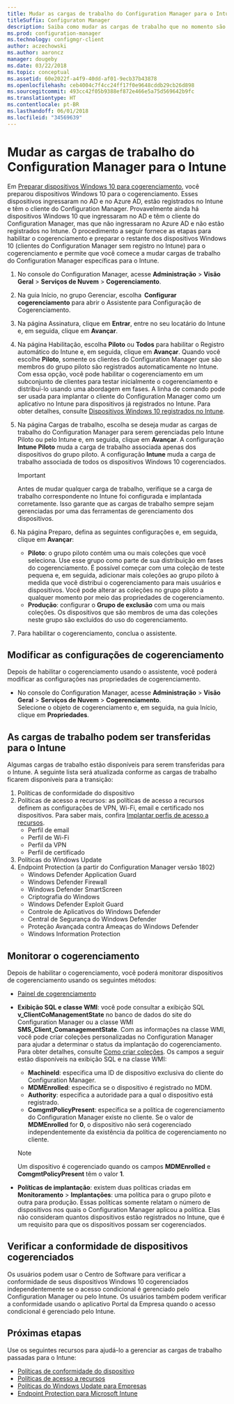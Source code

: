 ```yaml
---
title: Mudar as cargas de trabalho do Configuration Manager para o Intune
titleSuffix: Configuraton Manager
description: Saiba como mudar as cargas de trabalho que no momento são gerenciadas pelo Configuration Manager para serem gerenciadas pelo Microsoft Intune.
ms.prod: configuration-manager
ms.technology: configmgr-client
author: aczechowski
ms.author: aaroncz
manager: dougeby
ms.date: 03/22/2018
ms.topic: conceptual
ms.assetid: 60e2022f-a4f9-40dd-af01-9ecb37b43878
ms.openlocfilehash: ceb4004c7f4cc24ff17f0e9648cddb29cb26d898
ms.sourcegitcommit: 493cc42f05b9388ef872e466e5a75d569642b9fc
ms.translationtype: HT
ms.contentlocale: pt-BR
ms.lasthandoff: 06/01/2018
ms.locfileid: "34569639"
---
```

# <a name="switch-configuration-manager-workloads-to-intune"></a>Mudar as cargas de trabalho do Configuration Manager para o Intune
Em [Preparar dispositivos Windows 10 para cogerenciamento](co-management-prepare.md), você preparou dispositivos Windows 10 para o cogerenciamento. Esses dispositivos ingressaram no AD e no Azure AD, estão registrados no Intune e têm o cliente do Configuration Manager. Provavelmente ainda há dispositivos Windows 10 que ingressaram no AD e têm o cliente do Configuration Manager, mas que não ingressaram no Azure AD e não estão registrados no Intune. O procedimento a seguir fornece as etapas para habilitar o cogerenciamento e preparar o restante dos dispositivos Windows 10 (clientes do Configuration Manager sem registro no Intune) para o cogerenciamento e permite que você comece a mudar cargas de trabalho do Configuration Manager específicas para o Intune.

1. No console do Configuration Manager, acesse **Administração** > **Visão Geral** > **Serviços de Nuvem** > **Cogerenciamento**.    

2. Na guia Início, no grupo Gerenciar, escolha  **Configurar cogerenciamento** para abrir o Assistente para Configuração de Cogerenciamento.    
3. Na página Assinatura, clique em **Entrar**, entre no seu locatário do Intune e, em seguida, clique em **Avançar**.   
4. Na página Habilitação, escolha **Piloto** ou **Todos** para habilitar o Registro automático do Intune e, em seguida, clique em **Avançar**. Quando você escolhe **Piloto**, somente os clientes do Configuration Manager que são membros do grupo piloto são registrados automaticamente no Intune. Com essa opção, você pode habilitar o cogerenciamento em um subconjunto de clientes para testar inicialmente o cogerenciamento e distribuí-lo usando uma abordagem em fases. A linha de comando pode ser usada para implantar o cliente do Configuration Manager como um aplicativo no Intune para dispositivos já registrados no Intune. Para obter detalhes, consulte [Dispositivos Windows 10 registrados no Intune](co-management-prepare.md#windows-10-devices-enrolled-in-intune).
5. Na página Cargas de trabalho, escolha se deseja mudar as cargas de trabalho do Configuration Manager para serem gerenciadas pelo Intune Piloto ou pelo Intune e, em seguida, clique em **Avançar**. A configuração **Intune Piloto** muda a carga de trabalho associada apenas dos dispositivos do grupo piloto. A configuração **Intune** muda a carga de trabalho associada de todos os dispositivos Windows 10 cogerenciados. 
        
   > [!Important]    
   > Antes de mudar qualquer carga de trabalho, verifique se a carga de trabalho correspondente no Intune foi configurada e implantada corretamente. Isso garante que as cargas de trabalho sempre sejam gerenciadas por uma das ferramentas de gerenciamento dos dispositivos.   
1. Na página Preparo, defina as seguintes configurações e, em seguida, clique em **Avançar**:
    - **Piloto**: o grupo piloto contém uma ou mais coleções que você seleciona. Use esse grupo como parte de sua distribuição em fases do cogerenciamento. É possível começar com uma coleção de teste pequena e, em seguida, adicionar mais coleções ao grupo piloto à medida que você distribui o cogerenciamento para mais usuários e dispositivos. Você pode alterar as coleções no grupo piloto a qualquer momento por meio das propriedades de cogerenciamento.
    - **Produção**: configurar o **Grupo de exclusão** com uma ou mais coleções. Os dispositivos que são membros de uma das coleções neste grupo são excluídos do uso do cogerenciamento. 
2. Para habilitar o cogerenciamento, conclua o assistente.  

## <a name="modify-your-co-management-settings"></a>Modificar as configurações de cogerenciamento
Depois de habilitar o cogerenciamento usando o assistente, você poderá modificar as configurações nas propriedades de cogerenciamento.  
- No console do Configuration Manager, acesse **Administração** > **Visão Geral** > **Serviços de Nuvem** > **Cogerenciamento**.  
Selecione o objeto de cogerenciamento e, em seguida, na guia Início, clique em **Propriedades**. 

## <a name="workloads-able-to-be-transitioned-to-intune"></a>As cargas de trabalho podem ser transferidas para o Intune
Algumas cargas de trabalho estão disponíveis para serem transferidas para o Intune. A seguinte lista será atualizada conforme as cargas de trabalho ficarem disponíveis para a transição:
1. Políticas de conformidade do dispositivo
2. Políticas de acesso a recursos: as políticas de acesso a recursos definem as configurações de VPN, Wi-Fi, email e certificado nos dispositivos. Para saber mais, confira [Implantar perfis de acesso a recursos](https://docs.microsoft.com/intune/device-profiles).
      - Perfil de email
      - Perfil de Wi-Fi
      - Perfil da VPN
      - Perfil de certificado
3. Políticas do Windows Update
4. Endpoint Protection (a partir do Configuration Manager versão 1802)
      - Windows Defender Application Guard
      - Windows Defender Firewall
      - Windows Defender SmartScreen
      - Criptografia do Windows
      - Windows Defender Exploit Guard
      - Controle de Aplicativos do Windows Defender
      - Central de Segurança do Windows Defender
      - Proteção Avançada contra Ameaças do Windows Defender
      - Windows Information Protection
      

## <a name="monitor-co-management"></a>Monitorar o cogerenciamento
Depois de habilitar o cogerenciamento, você poderá monitorar dispositivos de cogerenciamento usando os seguintes métodos:

- [Painel de cogerenciamento](/sccm/core/clients/manage/co-management-dashboard)
- **Exibição SQL e classe WMI**: você pode consultar a exibição SQL **v&#95;ClientCoManagementState** no banco de dados do site do Configuration Manager ou a classe WMI **SMS&#95;Client&#95;ComanagementState**. Com as informações na classe WMI, você pode criar coleções personalizadas no Configuration Manager para ajudar a determinar o status da implantação do cogerenciamento. Para obter detalhes, consulte [Como criar coleções](/sccm/core/clients/manage/collections/create-collections). Os campos a seguir estão disponíveis na exibição SQL e na classe WMI: 
    - **MachineId**: especifica uma ID de dispositivo exclusiva do cliente do Configuration Manager.
    - **MDMEnrolled**: especifica se o dispositivo é registrado no MDM. 
    - **Authority**: especifica a autoridade para a qual o dispositivo está registrado.
    - **ComgmtPolicyPresent**: especifica se a política de cogerenciamento do Configuration Manager existe no cliente. Se o valor de **MDMEnrolled** for **0**, o dispositivo não será cogerenciado independentemente da existência da política de cogerenciamento no cliente.

   > [!Note]    
   > Um dispositivo é cogerenciado quando os campos **MDMEnrolled** e **ComgmtPolicyPresent** têm o valor **1**.

- **Políticas de implantação**: existem duas políticas criadas em **Monitoramento** > **Implantações**: uma política para o grupo piloto e outra para produção. Essas políticas somente relatam o número de dispositivos nos quais o Configuration Manager aplicou a política. Elas não consideram quantos dispositivos estão registrados no Intune, que é um requisito para que os dispositivos possam ser cogerenciados.  

## <a name="check-compliance-for-co-managed-devices"></a>Verificar a conformidade de dispositivos cogerenciados
Os usuários podem usar o Centro de Software para verificar a conformidade de seus dispositivos Windows 10 cogerenciados independentemente se o acesso condicional é gerenciado pelo Configuration Manager ou pelo Intune. Os usuários também podem verificar a conformidade usando o aplicativo Portal da Empresa quando o acesso condicional é gerenciado pelo Intune.

## <a name="next-steps"></a>Próximas etapas
Use os seguintes recursos para ajudá-lo a gerenciar as cargas de trabalho passadas para o Intune:
- [Políticas de conformidade do dispositivo](https://docs.microsoft.com/intune/device-compliance-get-started)
- [Políticas de acesso a recursos](https://docs.microsoft.com/intune/device-profiles)
- [Políticas do Windows Update para Empresas](https://docs.microsoft.com/intune/windows-update-for-business-configure)
- [Endpoint Protection para Microsoft Intune](https://docs.microsoft.com/intune-classic/deploy-use/help-secure-windows-pcs-with-endpoint-protection-for-microsoft-intune)
